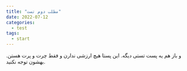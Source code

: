 ```yaml
---
title: "مطلب دوم تست"
date: 2022-07-12
categories:
  - test
tags:
  - start
---
```



و باز هم یه پست تستی دیگه. این پستا هیچ ارزشی ندارن و فقط چرت و پرت هستن. بهشون توجه نکنید.


